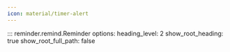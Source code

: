 ```yaml
---
icon: material/timer-alert
---
```


::: reminder.remind.Reminder
    options:
          heading_level: 2
          show_root_heading: true
          show_root_full_path: false